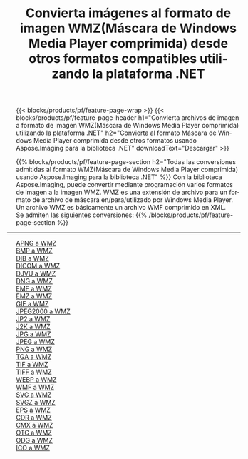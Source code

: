 ﻿---
title: Convierta imágenes al formato de imagen WMZ(Máscara de Windows Media Player comprimida) desde otros formatos compatibles utilizando la plataforma .NET 
weight: 3920
url: /es/net/conversion/to/wmz 
lang: es
langdirlevel: 2
locales: zh-hans,ja,it,ru,de,es,fr,nl,id,lt,pl,pt,vi,tr,ko,zh-hant,ar,hi,th,sv,cs,uk,he
description: Usando Aspose.Imaging para la biblioteca .NET, es fácil convertir a WMZ(Máscara de Windows Media Player comprimida) desde otros formatos de imagen compatibles
---

{{< blocks/products/pf/feature-page-wrap >}}
{{< blocks/products/pf/feature-page-header h1="Convierta archivos de imagen a formato de imagen WMZ(Máscara de Windows Media Player comprimida) utilizando la plataforma .NET" h2="Convierta al formato Máscara de Windows Media Player comprimida desde otros formatos usando Aspose.Imaging para la biblioteca .NET" downloadText="Descargar" >}}


{{% blocks/products/pf/feature-page-section  h2="Todas las conversiones admitidas al formato WMZ(Máscara de Windows Media Player comprimida) usando Aspose.Imaging para la biblioteca .NET" %}}
Con la biblioteca Aspose.Imaging, puede convertir mediante programación varios formatos de imagen a la imagen WMZ. WMZ es una extensión de archivo para un formato de archivo de máscara en/para/utilizado por Windows Media Player. Un archivo WMZ es básicamente un archivo WMF comprimido en XML.
<br/>
Se admiten las siguientes conversiones:
{{% /blocks/products/pf/feature-page-section %}}
<div class="container-fluid productfamilypage bg-gray">
    <div class="convertypes bg-gray agp-content section">
        <div class="container">
		<hr style="margin-left:-20px;"/>
		<div class="row other-converters">
		    <div class='col-md-2 other-converter remove-lp remove-rp'><a href="/imaging/es/net/conversion/apng-to-wmz" >APNG a WMZ</a></div>
<div class='col-md-2 other-converter remove-lp remove-rp'><a href="/imaging/es/net/conversion/bmp-to-wmz" >BMP a WMZ</a></div>
<div class='col-md-2 other-converter remove-lp remove-rp'><a href="/imaging/es/net/conversion/dib-to-wmz" >DIB a WMZ</a></div>
<div class='col-md-2 other-converter remove-lp remove-rp'><a href="/imaging/es/net/conversion/dicom-to-wmz" >DICOM a WMZ</a></div>
<div class='col-md-2 other-converter remove-lp remove-rp'><a href="/imaging/es/net/conversion/djvu-to-wmz" >DJVU a WMZ</a></div>
<div class='col-md-2 other-converter remove-lp remove-rp'><a href="/imaging/es/net/conversion/dng-to-wmz" >DNG a WMZ</a></div>
<div class='col-md-2 other-converter remove-lp remove-rp'><a href="/imaging/es/net/conversion/emf-to-wmz" >EMF a WMZ</a></div>
<div class='col-md-2 other-converter remove-lp remove-rp'><a href="/imaging/es/net/conversion/emz-to-wmz" >EMZ a WMZ</a></div>
<div class='col-md-2 other-converter remove-lp remove-rp'><a href="/imaging/es/net/conversion/gif-to-wmz" >GIF a WMZ</a></div>
<div class='col-md-2 other-converter remove-lp remove-rp'><a href="/imaging/es/net/conversion/jpeg2000-to-wmz" >JPEG2000 a WMZ</a></div>
<div class='col-md-2 other-converter remove-lp remove-rp'><a href="/imaging/es/net/conversion/jp2-to-wmz" >JP2 a WMZ</a></div>
<div class='col-md-2 other-converter remove-lp remove-rp'><a href="/imaging/es/net/conversion/j2k-to-wmz" >J2K a WMZ</a></div>
<div class='col-md-2 other-converter remove-lp remove-rp'><a href="/imaging/es/net/conversion/jpg-to-wmz" >JPG a WMZ</a></div>
<div class='col-md-2 other-converter remove-lp remove-rp'><a href="/imaging/es/net/conversion/jpeg-to-wmz" >JPEG a WMZ</a></div>
<div class='col-md-2 other-converter remove-lp remove-rp'><a href="/imaging/es/net/conversion/png-to-wmz" >PNG a WMZ</a></div>
<div class='col-md-2 other-converter remove-lp remove-rp'><a href="/imaging/es/net/conversion/tga-to-wmz" >TGA a WMZ</a></div>
<div class='col-md-2 other-converter remove-lp remove-rp'><a href="/imaging/es/net/conversion/tif-to-wmz" >TIF a WMZ</a></div>
<div class='col-md-2 other-converter remove-lp remove-rp'><a href="/imaging/es/net/conversion/tiff-to-wmz" >TIFF a WMZ</a></div>
<div class='col-md-2 other-converter remove-lp remove-rp'><a href="/imaging/es/net/conversion/webp-to-wmz" >WEBP a WMZ</a></div>
<div class='col-md-2 other-converter remove-lp remove-rp'><a href="/imaging/es/net/conversion/wmf-to-wmz" >WMF a WMZ</a></div>
<div class='col-md-2 other-converter remove-lp remove-rp'><a href="/imaging/es/net/conversion/svg-to-wmz" >SVG a WMZ</a></div>
<div class='col-md-2 other-converter remove-lp remove-rp'><a href="/imaging/es/net/conversion/svgz-to-wmz" >SVGZ a WMZ</a></div>
<div class='col-md-2 other-converter remove-lp remove-rp'><a href="/imaging/es/net/conversion/eps-to-wmz" >EPS a WMZ</a></div>
<div class='col-md-2 other-converter remove-lp remove-rp'><a href="/imaging/es/net/conversion/cdr-to-wmz" >CDR a WMZ</a></div>
<div class='col-md-2 other-converter remove-lp remove-rp'><a href="/imaging/es/net/conversion/cmx-to-wmz" >CMX a WMZ</a></div>
<div class='col-md-2 other-converter remove-lp remove-rp'><a href="/imaging/es/net/conversion/otg-to-wmz" >OTG a WMZ</a></div>
<div class='col-md-2 other-converter remove-lp remove-rp'><a href="/imaging/es/net/conversion/odg-to-wmz" >ODG a WMZ</a></div>
<div class='col-md-2 other-converter remove-lp remove-rp'><a href="/imaging/es/net/conversion/ico-to-wmz" >ICO a WMZ</a></div>
                </div>
        </div>
    </div>
</div>
<br/>

